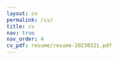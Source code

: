 ```yaml
---
layout: cv
permalink: /cv/
title: cv
nav: true
nav_order: 4
cv_pdf: resume/resume-20230321.pdf
---
```

